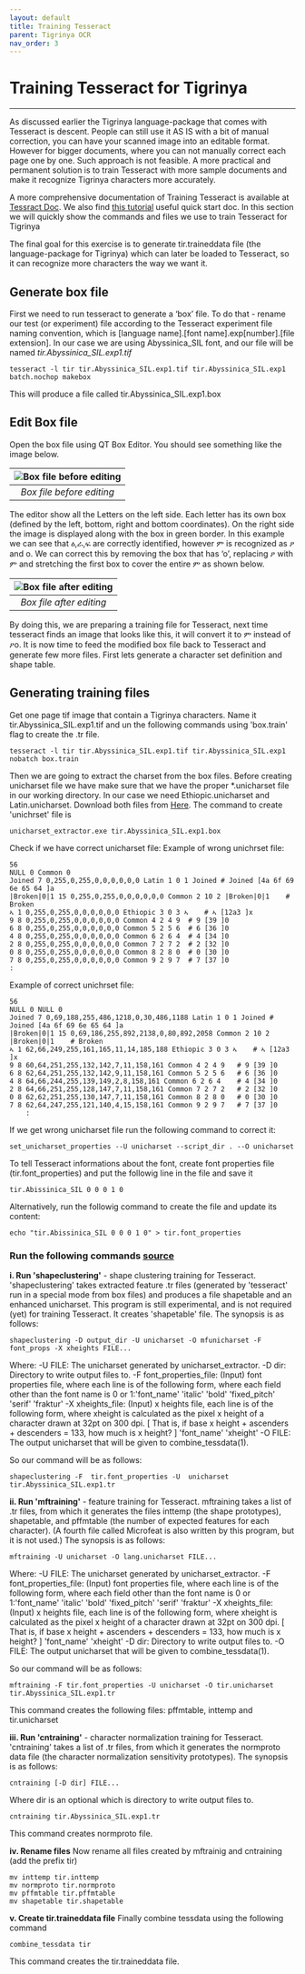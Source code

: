```yaml
---
layout: default
title: Training Tesseract
parent: Tigrinya OCR
nav_order: 3
---
```

# Training Tesseract for Tigrinya
---
As discussed earlier the Tigrinya language-package that comes with Tesseract is descent. People can still use it AS IS with a bit of manual correction, you can have your scanned image into an editable format.
 However for bigger documents, where you can not manually correct each page one by one. Such approach is not feasible. A more practical and permanent solution is to train Tesseract with more sample documents and
 make it recognize Tigrinya characters more accurately.

  A more comprehensive documentation of Training Tesseract is available at [Tessract Doc](https://tesseract-ocr.github.io/tessdoc/).
  We also find [this tutorial](https://pretius.com/how-to-prepare-training-files-for-tesseract-ocr-and-improve-characters-recognition/) useful quick start doc.
   In this section we will quickly show the commands and files we use to train Tesseract for Tigrinya

The final goal for this exercise is to generate tir.traineddata file (the language-package for Tigrinya) which can later be loaded to Tesseract, so it can recognize more characters the way we want it.

## Generate box file

First we need to run tesseract to generate a ‘box’ file. To do that - rename our test (or experiment) file according to the Tesseract experiment file naming convention, which is [language name].[font name].exp[number].[file extension].
In our case we are using Abyssinica_SIL font, and our file will be named *tir.Abyssinica_SIL.exp1.tif*

```
tesseract -l tir tir.Abyssinica_SIL.exp1.tif tir.Abyssinica_SIL.exp1  batch.nochop makebox
```
This will produce a file called tir.Abyssinica_SIL.exp1.box

## Edit Box file

Open the box file using QT Box Editor. You should see something like the image below.

| ![Box file before editing](/img/qt1.png) |
|:--:|
| *Box file before editing* |

The editor show all the Letters on the left side. Each letter has its own box (defined by the left, bottom, right and bottom coordinates).
On the right side the image is displayed along with the box in green border. In this example we can see that ዕ,ራ,ፍ are correctly identified, however ም is recognized as ዖ and o.
We can correct this by removing the box that has ‘o’, replacing ዖ with ም and stretching the first box to cover the entire ም as shown below.

| ![Box file after editing](/img/qt2.png) |
|:--:|
| *Box file after editing* |

By doing this, we are preparing a training file for Tesseract, next time tesseract finds an image that looks like this, it will convert it to ም instead of ዖo.
It is now time to feed the modified box file back to Tesseract and generate few more files.
 First lets generate a character set definition and shape table.

## Generating training files

Get one page tif image that contain a Tigrinya characters. Name it tir.Abyssinica_SIL.exp1.tif and un the following commands using 'box.train' flag to create the .tr file.

```
tesseract -l tir tir.Abyssinica_SIL.exp1.tif tir.Abyssinica_SIL.exp1 nobatch box.train
```

Then we are going to extract the charset from the box files. Before creating unicharset file we have make sure that we have the proper *.unicharset file in our working directory. In our case we need Ethiopic.unicharset and Latin.unicharset. Download both files from [Here](https://github.com/tesseract-ocr/langdata).
The command to create 'unichrset' file is

```
unicharset_extractor.exe tir.Abyssinica_SIL.exp1.box
```

Check if we have correct unicharset file:
Example of wrong unichrset file:

	56
	NULL 0 Common 0
	Joined 7 0,255,0,255,0,0,0,0,0,0 Latin 1 0 1 Joined	# Joined [4a 6f 69 6e 65 64 ]a
	|Broken|0|1 15 0,255,0,255,0,0,0,0,0,0 Common 2 10 2 |Broken|0|1	# Broken
	ኣ 1 0,255,0,255,0,0,0,0,0,0 Ethiopic 3 0 3 ኣ	# ኣ [12a3 ]x
	9 8 0,255,0,255,0,0,0,0,0,0 Common 4 2 4 9	# 9 [39 ]0
	6 8 0,255,0,255,0,0,0,0,0,0 Common 5 2 5 6	# 6 [36 ]0
	4 8 0,255,0,255,0,0,0,0,0,0 Common 6 2 6 4	# 4 [34 ]0
	2 8 0,255,0,255,0,0,0,0,0,0 Common 7 2 7 2	# 2 [32 ]0
	0 8 0,255,0,255,0,0,0,0,0,0 Common 8 2 8 0	# 0 [30 ]0
	7 8 0,255,0,255,0,0,0,0,0,0 Common 9 2 9 7	# 7 [37 ]0
	:

Example of correct unichrset file:

	56
	NULL 0 NULL 0
	Joined 7 0,69,188,255,486,1218,0,30,486,1188 Latin 1 0 1 Joined	# Joined [4a 6f 69 6e 65 64 ]a
	|Broken|0|1 15 0,69,186,255,892,2138,0,80,892,2058 Common 2 10 2 |Broken|0|1	# Broken
	ኣ 1 62,66,249,255,161,165,11,14,185,188 Ethiopic 3 0 3 ኣ	# ኣ [12a3 ]x
	9 8 60,64,251,255,132,142,7,11,158,161 Common 4 2 4 9	# 9 [39 ]0
	6 8 62,64,251,255,132,142,9,11,158,161 Common 5 2 5 6	# 6 [36 ]0
	4 8 64,66,244,255,139,149,2,8,158,161 Common 6 2 6 4	# 4 [34 ]0
	2 8 64,66,251,255,128,147,7,11,158,161 Common 7 2 7 2	# 2 [32 ]0
	0 8 62,62,251,255,130,147,7,11,158,161 Common 8 2 8 0	# 0 [30 ]0
	7 8 62,64,247,255,121,140,4,15,158,161 Common 9 2 9 7	# 7 [37 ]0
        :

If we get wrong unicharset file run the following command to correct it:

```
set_unicharset_properties --U unicharset --script_dir . --O unicharset
```


To tell Tesseract informations about the font, create font properties file (tir.font_properties) and put the followig line in the file and save it

```
tir.Abissinica_SIL 0 0 0 1 0
```

Alternatively, run the followig command to create the file and update its content:

```
echo "tir.Abissinica_SIL 0 0 0 1 0" > tir.font_properties
```

### Run the following commands [source](http://manpages.ubuntu.com/manpages/cosmic/man1/tesseract.1.html)

**i. Run 'shapeclustering'** - shape clustering training for Tesseract. 'shapeclustering' takes extracted feature .tr files (generated by 'tesseract' run in a special mode from box files) and produces a file shapetable and an enhanced unicharset. This program is still experimental, and is not required (yet) for training Tesseract. It creates 'shapetable' file.
The synopsis is as follows:

```
shapeclustering -D output_dir -U unicharset -O mfunicharset -F font_props -X xheights FILE...
```

Where:
-U FILE: The unicharset generated by unicharset_extractor.
-D dir: Directory to write output files to.
-F font_properties_file: (Input) font properties file, where each line is of the following form, where each field other than the font name is 0 or 1:'font_name' 'italic' 'bold' 'fixed_pitch' 'serif' 'fraktur'
-X xheights_file: (Input) x heights file, each line is of the following form, where xheight is calculated as the pixel x height of a character drawn at 32pt on 300 dpi. [ That is, if base x height + ascenders + descenders = 133, how much is x height? ] 'font_name' 'xheight'
-O FILE: The output unicharset that will be given to combine_tessdata(1).

So our command will be as follows:

```
shapeclustering -F  tir.font_properties -U  unicharset tir.Abyssinica_SIL.exp1.tr
```

**ii. Run 'mftraining'** - feature training for Tesseract. mftraining takes a list of .tr files, from which it generates the files inttemp (the shape prototypes), shapetable, and pffmtable (the number of expected features for each character). (A fourth file called Microfeat is also written by this program, but it is not used.)
The synopsis is as follows:

```
mftraining -U unicharset -O lang.unicharset FILE...
```

Where:
-U FILE: The unicharset generated by unicharset_extractor.
-F font_properties_file: (Input) font properties file, where each line is of the following form, where each field other than the font name is 0 or 1:'font_name' 'italic' 'bold' 'fixed_pitch' 'serif' 'fraktur'
-X xheights_file: (Input) x heights file, each line is of the following form, where xheight is calculated as the pixel x height of a character drawn at 32pt on 300 dpi. [ That is, if base x height + ascenders + descenders = 133, how much is x height? ] 'font_name' 'xheight'
-D dir: Directory to write output files to.
-O FILE: The output unicharset that will be given to combine_tessdata(1).

So our command will be as follows:

```
mftraining -F tir.font_properties -U unicharset -O tir.unicharset tir.Abyssinica_SIL.exp1.tr
```

This command creates the following files: pffmtable, inttemp and tir.unicharset

**iii. Run 'cntraining'** - character normalization training for Tesseract. 'cntraining' takes a list of .tr files, from which it generates the normproto data file (the character normalization sensitivity prototypes).
The synopsis is as follows:

```
cntraining [-D dir] FILE...
```

Where dir is an optional which is directory to write output files to.

```
cntraining tir.Abyssinica_SIL.exp1.tr
```

This command creates normproto file.

**iv. Rename files**
Now rename all files created by mftrainig and cntraining (add the prefix tir)

	mv inttemp tir.inttemp
	mv normproto tir.normproto
	mv pffmtable tir.pffmtable
	mv shapetable tir.shapetable

**v. Create tir.traineddata file**
Finally combine tessdata using the following command

```
combine_tessdata tir
```

This command creates the tir.traineddata file.